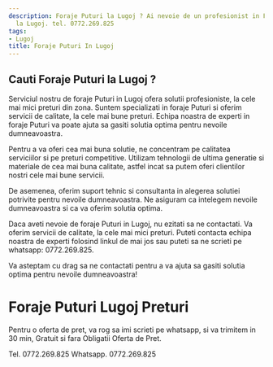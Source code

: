 ```yaml
---
description: Foraje Puturi la Lugoj ? Ai nevoie de un profesionist in Foraje Puturi
  la Lugoj. tel. 0772.269.825
tags:
- Lugoj
title: Foraje Puturi In Lugoj
---
```



## Cauti Foraje Puturi la Lugoj ?


Serviciul nostru de foraje Puturi in Lugoj ofera solutii profesioniste, la cele mai mici preturi din zona. Suntem specializati in foraje Puturi si oferim servicii de calitate, la cele mai bune preturi. Echipa noastra de experti in foraje Puturi va poate ajuta sa gasiti solutia optima pentru nevoile dumneavoastra. 

Pentru a va oferi cea mai buna solutie, ne concentram pe calitatea serviciilor si pe preturi competitive. Utilizam tehnologii de ultima generatie si materiale de cea mai buna calitate, astfel incat sa putem oferi clientilor nostri cele mai bune servicii. 

De asemenea, oferim suport tehnic si consultanta in alegerea solutiei potrivite pentru nevoile dumneavoastra. Ne asiguram ca intelegem nevoile dumneavoastra si ca va oferim solutia optima. 

Daca aveti nevoie de foraje Puturi in Lugoj, nu ezitati sa ne contactati. Va oferim servicii de calitate, la cele mai mici preturi. Puteti contacta echipa noastra de experti folosind linkul de mai jos sau puteti sa ne scrieti pe whatsapp: 0772.269.825. 

Va asteptam cu drag sa ne contactati pentru a va ajuta sa gasiti solutia optima pentru nevoile dumneavoastra!

# Foraje Puturi Lugoj Preturi
Pentru o oferta de pret, va rog sa imi scrieti pe whatsapp, si va trimitem in 30 min, Gratuit si fara Obligatii Oferta de Pret.

Tel. 0772.269.825
Whatsapp. 0772.269.825
